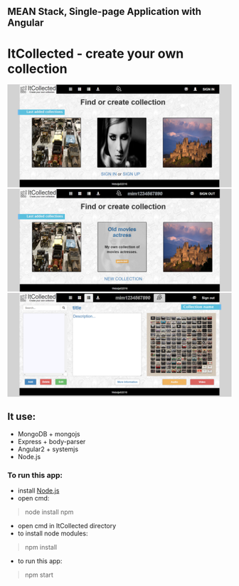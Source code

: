 ## MEAN Stack, Single-page Аpplication with Angular

# ItCollected - create your own collection

![home page](./src/assets/images/home.png "Home page")
![home logged page](./src/assets/images/home-logged.png "Home logged page")
![dict page](./src/assets/images/dict.png "Dictionary page")

## It use:
- MongoDB + mongojs
- Express + body-parser
- Angular2 + systemjs
- Node.js

### To run this app:
- install [Node.js](https://nodejs.org/en/)
- open cmd:
> node install npm
- open cmd in ItCollected directory
- to install node modules:
> npm install
- to run this app:
> npm start
